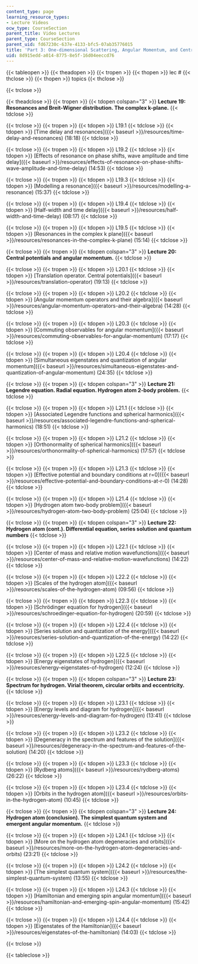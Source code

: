 ```yaml
---
content_type: page
learning_resource_types:
- Lecture Videos
ocw_type: CourseSection
parent_title: Video Lectures
parent_type: CourseSection
parent_uid: fd67230c-637e-4133-bfc5-07ab35776015
title: 'Part 3: One-dimensional Scattering, Angular Momentum, and Central Potentials'
uid: 8d915edd-a014-8775-8e5f-16d04eeccd76
---
```


  
{{< tableopen >}}
{{< theadopen >}}
{{< tropen >}}
{{< thopen >}}
lec #
{{< thclose >}}
{{< thopen >}}
topics
{{< thclose >}}

{{< trclose >}}

{{< theadclose >}}
{{< tropen >}}
{{< tdopen colspan="3" >}}
**Lecture 19: Resonances and Breit-Wigner distribution. The complex k-plane.**
{{< tdclose >}}

{{< trclose >}}
{{< tropen >}}
{{< tdopen >}}
L19.1
{{< tdclose >}}
{{< tdopen >}}
[Time delay and resonances]({{< baseurl >}}/resources/time-delay-and-resonances) (18:18)
{{< tdclose >}}

{{< trclose >}}
{{< tropen >}}
{{< tdopen >}}
L19.2
{{< tdclose >}}
{{< tdopen >}}
[Effects of resonance on phase shifts, wave amplitude and time delay]({{< baseurl >}}/resources/effects-of-resonance-on-phase-shifts-wave-amplitude-and-time-delay) (14:53)
{{< tdclose >}}

{{< trclose >}}
{{< tropen >}}
{{< tdopen >}}
L19.3
{{< tdclose >}}
{{< tdopen >}}
[Modelling a resonance]({{< baseurl >}}/resources/modelling-a-resonance) (15:37)
{{< tdclose >}}

{{< trclose >}}
{{< tropen >}}
{{< tdopen >}}
L19.4
{{< tdclose >}}
{{< tdopen >}}
[Half-width and time delay]({{< baseurl >}}/resources/half-width-and-time-delay) (08:17)
{{< tdclose >}}

{{< trclose >}}
{{< tropen >}}
{{< tdopen >}}
L19.5
{{< tdclose >}}
{{< tdopen >}}
[Resonances in the complex k plane]({{< baseurl >}}/resources/resonances-in-the-complex-k-plane) (15:14)
{{< tdclose >}}

{{< trclose >}}
{{< tropen >}}
{{< tdopen colspan="3" >}}
**Lecture 20: Central potentials and angular momentum.**
{{< tdclose >}}

{{< trclose >}}
{{< tropen >}}
{{< tdopen >}}
L20.1
{{< tdclose >}}
{{< tdopen >}}
[Translation operator. Central potentials]({{< baseurl >}}/resources/translation-operator) (19:13)
{{< tdclose >}}

{{< trclose >}}
{{< tropen >}}
{{< tdopen >}}
L20.2
{{< tdclose >}}
{{< tdopen >}}
[Angular momentum operators and their algebra]({{< baseurl >}}/resources/angular-momentum-operators-and-their-algebra) (14:28)
{{< tdclose >}}

{{< trclose >}}
{{< tropen >}}
{{< tdopen >}}
L20.3
{{< tdclose >}}
{{< tdopen >}}
[Commuting observables for angular momentum]({{< baseurl >}}/resources/commuting-observables-for-angular-momentum) (17:17)
{{< tdclose >}}

{{< trclose >}}
{{< tropen >}}
{{< tdopen >}}
L20.4
{{< tdclose >}}
{{< tdopen >}}
[Simultaneous eigenstates and quantization of angular momentum]({{< baseurl >}}/resources/simultaneous-eigenstates-and-quantization-of-angular-momentum) (24:35)
{{< tdclose >}}

{{< trclose >}}
{{< tropen >}}
{{< tdopen colspan="3" >}}
**Lecture 21: Legendre equation. Radial equation. Hydrogen atom 2-body problem.**
{{< tdclose >}}

{{< trclose >}}
{{< tropen >}}
{{< tdopen >}}
L21.1
{{< tdclose >}}
{{< tdopen >}}
[Associated Legendre functions and spherical harmonics]({{< baseurl >}}/resources/associated-legendre-functions-and-spherical-harmonics) (18:51)
{{< tdclose >}}

{{< trclose >}}
{{< tropen >}}
{{< tdopen >}}
L21.2
{{< tdclose >}}
{{< tdopen >}}
[Orthonormality of spherical harmonics]({{< baseurl >}}/resources/orthonormality-of-spherical-harmonics) (17:57)
{{< tdclose >}}

{{< trclose >}}
{{< tropen >}}
{{< tdopen >}}
L21.3
{{< tdclose >}}
{{< tdopen >}}
[Effective potential and boundary conditions at r=0]({{< baseurl >}}/resources/effective-potential-and-boundary-conditions-at-r-0) (14:28)
{{< tdclose >}}

{{< trclose >}}
{{< tropen >}}
{{< tdopen >}}
L21.4
{{< tdclose >}}
{{< tdopen >}}
[Hydrogen atom two-body problem]({{< baseurl >}}/resources/hydrogen-atom-two-body-problem) (25:04)
{{< tdclose >}}

{{< trclose >}}
{{< tropen >}}
{{< tdopen colspan="3" >}}
**Lecture 22: Hydrogen atom (cont.). Differential equation, series solution and quantum numbers**
{{< tdclose >}}

{{< trclose >}}
{{< tropen >}}
{{< tdopen >}}
L22.1
{{< tdclose >}}
{{< tdopen >}}
[Center of mass and relative motion wavefunctions]({{< baseurl >}}/resources/center-of-mass-and-relative-motion-wavefunctions) (14:22)
{{< tdclose >}}

{{< trclose >}}
{{< tropen >}}
{{< tdopen >}}
L22.2
{{< tdclose >}}
{{< tdopen >}}
[Scales of the hydrogen atom]({{< baseurl >}}/resources/scales-of-the-hydrogen-atom) (09:56)
{{< tdclose >}}

{{< trclose >}}
{{< tropen >}}
{{< tdopen >}}
L22.3
{{< tdclose >}}
{{< tdopen >}}
[Schrödinger equation for hydrogen]({{< baseurl >}}/resources/schroedinger-equation-for-hydrogen) (20:59)
{{< tdclose >}}

{{< trclose >}}
{{< tropen >}}
{{< tdopen >}}
L22.4
{{< tdclose >}}
{{< tdopen >}}
[Series solution and quantization of the energy]({{< baseurl >}}/resources/series-solution-and-quantization-of-the-energy) (14:22)
{{< tdclose >}}

{{< trclose >}}
{{< tropen >}}
{{< tdopen >}}
L22.5
{{< tdclose >}}
{{< tdopen >}}
[Energy eigenstates of hydrogen]({{< baseurl >}}/resources/energy-eigenstates-of-hydrogen) (12:24)
{{< tdclose >}}

{{< trclose >}}
{{< tropen >}}
{{< tdopen colspan="3" >}}
**Lecture 23: Spectrum for hydrogen. Virial theorem, circular orbits and eccentricity.**
{{< tdclose >}}

{{< trclose >}}
{{< tropen >}}
{{< tdopen >}}
L23.1
{{< tdclose >}}
{{< tdopen >}}
[Energy levels and diagram for hydrogen]({{< baseurl >}}/resources/energy-levels-and-diagram-for-hydrogen) (13:41)
{{< tdclose >}}

{{< trclose >}}
{{< tropen >}}
{{< tdopen >}}
L23.2
{{< tdclose >}}
{{< tdopen >}}
[Degeneracy in the spectrum and features of the solution]({{< baseurl >}}/resources/degeneracy-in-the-spectrum-and-features-of-the-solution) (14:20)
{{< tdclose >}}

{{< trclose >}}
{{< tropen >}}
{{< tdopen >}}
L23.3
{{< tdclose >}}
{{< tdopen >}}
[Rydberg atoms]({{< baseurl >}}/resources/rydberg-atoms) (26:22)
{{< tdclose >}}

{{< trclose >}}
{{< tropen >}}
{{< tdopen >}}
L23.4
{{< tdclose >}}
{{< tdopen >}}
[Orbits in the hydrogen atom]({{< baseurl >}}/resources/orbits-in-the-hydrogen-atom) (10:45)
{{< tdclose >}}

{{< trclose >}}
{{< tropen >}}
{{< tdopen colspan="3" >}}
**Lecture 24: Hydrogen atom (conclusion). The simplest quantum system and emergent angular momentum.**
{{< tdclose >}}

{{< trclose >}}
{{< tropen >}}
{{< tdopen >}}
L24.1
{{< tdclose >}}
{{< tdopen >}}
[More on the hydrogen atom degeneracies and orbits]({{< baseurl >}}/resources/more-on-the-hydrogen-atom-degeneracies-and-orbits) (23:21)
{{< tdclose >}}

{{< trclose >}}
{{< tropen >}}
{{< tdopen >}}
L24.2
{{< tdclose >}}
{{< tdopen >}}
[The simplest quantum system]({{< baseurl >}}/resources/the-simplest-quantum-system) (13:55)
{{< tdclose >}}

{{< trclose >}}
{{< tropen >}}
{{< tdopen >}}
L24.3
{{< tdclose >}}
{{< tdopen >}}
[Hamiltonian and emerging spin angular momentum]({{< baseurl >}}/resources/hamiltonian-and-emerging-spin-angular-momentum) (15:42)
{{< tdclose >}}

{{< trclose >}}
{{< tropen >}}
{{< tdopen >}}
L24.4
{{< tdclose >}}
{{< tdopen >}}
[Eigenstates of the Hamiltonian]({{< baseurl >}}/resources/eigenstates-of-the-hamiltonian) (14:03)
{{< tdclose >}}

{{< trclose >}}

{{< tableclose >}}
